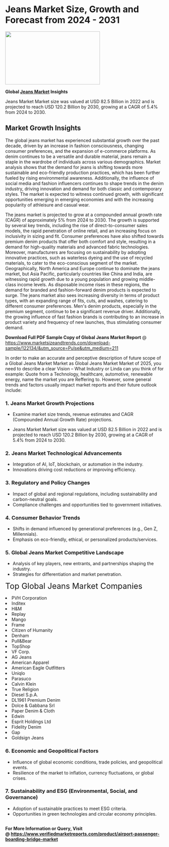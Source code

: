 <H1>Jeans Market Size, Growth and Forecast from 2024 - 2031</H1><img class="aligncenter size-medium wp-image-584254" src="https://thirdeyenews.in/wp-content/uploads/2024/09/Global-Market-Research-300x168.jpeg" alt="" width="300" height="168" /><p><strong>Global&nbsp;<a href="https://www.marketsizeandtrends.com/download-sample/122134/&amp;utm_source=Pulse&amp;utm_medium=211">Jeans Market</a> Insights</strong></p><p>Jeans Market Market size was valued at USD 82.5 Billion in 2022 and is projected to reach USD 120.2 Billion by 2030, growing at a CAGR of 5.4% from 2024 to 2030.</p><p><h2>Market Growth Insights</h2> <p>The global jeans market has experienced substantial growth over the past decade, driven by an increase in fashion consciousness, changing consumer preferences, and the expansion of e-commerce platforms. As denim continues to be a versatile and durable material, jeans remain a staple in the wardrobe of individuals across various demographics. Market analysis shows that the demand for jeans is shifting towards more sustainable and eco-friendly production practices, which has been further fueled by rising environmental awareness. Additionally, the influence of social media and fashion influencers continues to shape trends in the denim industry, driving innovation and demand for both classic and contemporary styles. The market is expected to witness continued growth, with significant opportunities emerging in emerging economies and with the increasing popularity of athleisure and casual wear. </p> <p>The jeans market is projected to grow at a compounded annual growth rate (CAGR) of approximately 5% from 2024 to 2030. The growth is supported by several key trends, including the rise of direct-to-consumer sales models, the rapid penetration of online retail, and an increasing focus on inclusivity in sizing and fit. Consumer preferences have also shifted towards premium denim products that offer both comfort and style, resulting in a demand for high-quality materials and advanced fabric technologies. Moreover, manufacturers are focusing on sustainability by adopting innovative practices, such as waterless dyeing and the use of recycled materials, to cater to the eco-conscious segment of the market. Geographically, North America and Europe continue to dominate the jeans market, but Asia Pacific, particularly countries like China and India, are witnessing rapid growth due to a young population and growing middle-class income levels. As disposable income rises in these regions, the demand for branded and fashion-forward denim products is expected to surge. The jeans market also sees increasing diversity in terms of product types, with an expanding range of fits, cuts, and washes, catering to different consumer preferences. Men's denim products, especially in the premium segment, continue to be a significant revenue driver. Additionally, the growing influence of fast fashion brands is contributing to an increase in product variety and frequency of new launches, thus stimulating consumer demand. </p><p><span class=""><strong>Download Full PDF Sample Copy of Global Jeans Market Report</strong> @ <a href="https://www.marketsizeandtrends.com/download-sample/122134/&amp;utm_source=Pulse&amp;utm_medium=211" target="_blank">https://www.marketsizeandtrends.com/download-sample/122134/&amp;utm_source=Pulse&amp;utm_medium=211</a></span></p><p>In order to make an accurate and perceptive description of future scope of a Global&nbsp;Jeans Market Market as Global&nbsp;Jeans Market Market of 2025, you need to describe a clear Vision &ndash; What Industry or Linda can you think of for example: Quote from a Technology, healthcare, automotive, renewable energy, name the market you are Reffering to. However, some general trends and factors usually impact market reports and their future outlook include:</p><h3>1.&nbsp;<strong>Jeans Market Growth Projections</strong></h3><ul><li>Examine market size trends, revenue estimates and CAGR (Compounded Annual Growth Rate) projections.</li><li><p>Jeans Market Market size was valued at USD 82.5 Billion in 2022 and is projected to reach USD 120.2 Billion by 2030, growing at a CAGR of 5.4% from 2024 to 2030.</p></li></ul><h3>2.&nbsp;<strong>Jeans Market Technological Advancements</strong></h3><ul><li>Integration of AI, IoT, blockchain, or automation in the industry.</li><li>Innovations driving cost reductions or improving efficiency.</li></ul><h3>3.&nbsp;<strong>Regulatory and Policy Changes</strong></h3><ul><li>Impact of global and regional regulations, including sustainability and carbon-neutral goals.</li><li>Compliance challenges and opportunities tied to government initiatives.</li></ul><h3>4.&nbsp;<strong>Consumer Behavior Trends</strong></h3><ul><li>Shifts in demand influenced by generational preferences (e.g., Gen Z, Millennials).</li><li>Emphasis on eco-friendly, ethical, or personalized products/services.</li></ul><h3>5.&nbsp;<strong>Global Jeans Market Competitive Landscape</strong></h3><ul><li>Analysis of key players, new entrants, and partnerships shaping the industry.</li><li>Strategies for differentiation and market penetration.</li></ul><p data-pm-slice="1 1 []"><span style="color: inherit; font-family: inherit; font-size: 25px;">Top Global Jeans Market Companies</span></p><div class="" data-test-id=""><p><li>PVH Corporation</li><li> Inditex</li><li> H&M</li><li> Replay</li><li> Mango</li><li> Frame</li><li> Citizen of Humanity</li><li> Denham</li><li> Pull&Bear</li><li> TopShop</li><li> VF Corp.</li><li> AG Jeans</li><li> American Apparel</li><li> American Eagle Outfitters</li><li> Uniqlo</li><li> Parasuco</li><li> Calvin Klein</li><li> True Religion</li><li> Diesel S.p.A.</li><li> DL1961 Premium Denim</li><li> Dolce & Gabbana Srl</li><li> Paper Denim & Cloth</li><li> Edwin</li><li> Esprit Holdings Ltd</li><li> Fidelity Denim</li><li> Gap</li><li> Goldsign Jeans</li></p></div><h3>6.&nbsp;<strong>Economic and Geopolitical Factors</strong></h3><ul><li>Influence of global economic conditions, trade policies, and geopolitical events.</li><li>Resilience of the market to inflation, currency fluctuations, or global crises.</li></ul><h3>7.&nbsp;<strong>Sustainability and ESG (Environmental, Social, and Governance)</strong></h3><ul><li>Adoption of sustainable practices to meet ESG criteria.</li><li>Opportunities in green technologies and circular economy principles.</li></ul><h2><strong style="font-size: 14px;">For More Information or Query, Visit @&nbsp;</strong><a style="background-color: #ffffff; font-size: 14px;" href="https://www.marketsizeandtrends.com/report/jeans-market/" target="_blank">https://www.verifiedmarketreports.com/product/airport-passenger-boarding-bridge-market</a></h2>
